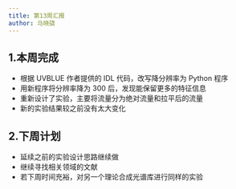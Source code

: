 ```yaml
---
title: 第13周汇报
author: 马晓骁
---
```


## 1.本周完成

- 根据 UVBLUE 作者提供的 IDL 代码，改写降分辨率为 Python 程序
- 用新程序将分辨率降为 300 后，发现能保留更多的特征信息
- 重新设计了实验，主要将流量分为绝对流量和拉平后的流量
- 新的实验结果较之前没有太大变化 

## 2.下周计划

- 延续之前的实验设计思路继续做
- 继续寻找相关领域的文献
- 若下周时间充裕，对另一个理论合成光谱库进行同样的实验
